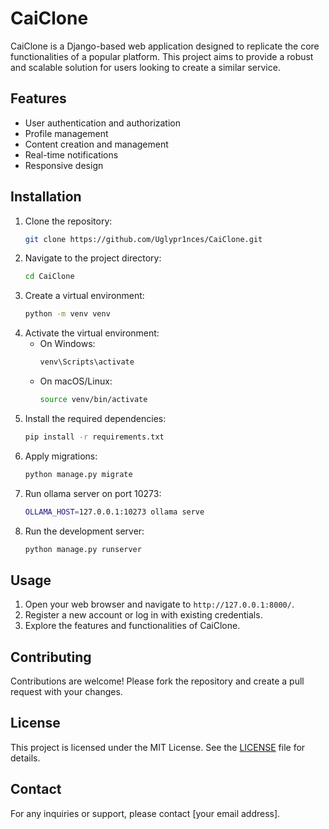 # CaiClone

CaiClone is a Django-based web application designed to replicate the core functionalities of a popular platform. This project aims to provide a robust and scalable solution for users looking to create a similar service.

## Features

- User authentication and authorization
- Profile management
- Content creation and management
- Real-time notifications
- Responsive design

## Installation

1. Clone the repository:
   ```bash
   git clone https://github.com/Uglypr1nces/CaiClone.git
   ```
2. Navigate to the project directory:
   ```bash
   cd CaiClone
   ```
3. Create a virtual environment:
   ```bash
   python -m venv venv
   ```
4. Activate the virtual environment:
   - On Windows:
     ```bash
     venv\Scripts\activate
     ```
   - On macOS/Linux:
     ```bash
     source venv/bin/activate
     ```
5. Install the required dependencies:
   ```bash
   pip install -r requirements.txt
   ```
6. Apply migrations:
   ```bash
   python manage.py migrate
   ```
7. Run ollama server on port 10273:
   ```bash
   OLLAMA_HOST=127.0.0.1:10273 ollama serve
   ```
8. Run the development server:
   ```bash
   python manage.py runserver
   ```

## Usage

1. Open your web browser and navigate to `http://127.0.0.1:8000/`.
2. Register a new account or log in with existing credentials.
3. Explore the features and functionalities of CaiClone.

## Contributing

Contributions are welcome! Please fork the repository and create a pull request with your changes.

## License

This project is licensed under the MIT License. See the [LICENSE](LICENSE) file for details.

## Contact

For any inquiries or support, please contact [your email address].
